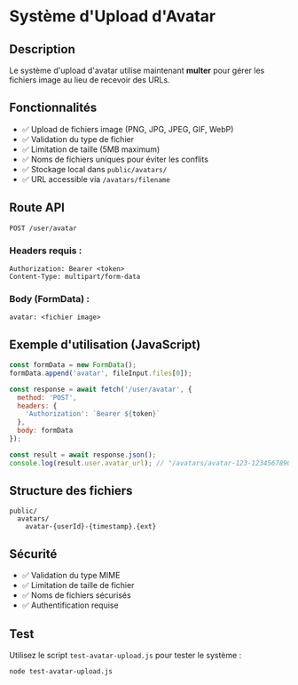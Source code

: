 # Système d'Upload d'Avatar

## Description
Le système d'upload d'avatar utilise maintenant **multer** pour gérer les fichiers image au lieu de recevoir des URLs.

## Fonctionnalités
- ✅ Upload de fichiers image (PNG, JPG, JPEG, GIF, WebP)
- ✅ Validation du type de fichier
- ✅ Limitation de taille (5MB maximum)
- ✅ Noms de fichiers uniques pour éviter les conflits
- ✅ Stockage local dans `public/avatars/`
- ✅ URL accessible via `/avatars/filename`

## Route API
```
POST /user/avatar
```

### Headers requis :
```
Authorization: Bearer <token>
Content-Type: multipart/form-data
```

### Body (FormData) :
```
avatar: <fichier image>
```

## Exemple d'utilisation (JavaScript)

```javascript
const formData = new FormData();
formData.append('avatar', fileInput.files[0]);

const response = await fetch('/user/avatar', {
  method: 'POST',
  headers: {
    'Authorization': `Bearer ${token}`
  },
  body: formData
});

const result = await response.json();
console.log(result.user.avatar_url); // "/avatars/avatar-123-1234567890.png"
```

## Structure des fichiers
```
public/
  avatars/
    avatar-{userId}-{timestamp}.{ext}
```

## Sécurité
- ✅ Validation du type MIME
- ✅ Limitation de taille de fichier
- ✅ Noms de fichiers sécurisés
- ✅ Authentification requise

## Test
Utilisez le script `test-avatar-upload.js` pour tester le système :
```bash
node test-avatar-upload.js
```
